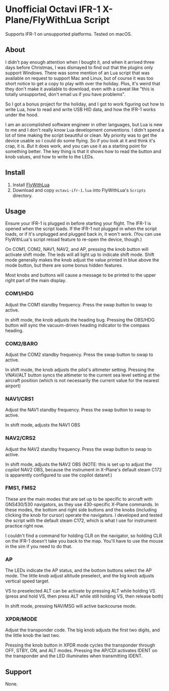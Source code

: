 # Unofficial Octavi IFR-1 X-Plane/FlyWithLua Script
Supports IFR-1 on unsupported platforms. Tested on macOS.

## About
I didn't pay enough attention when I bought it, and when it
arrived three days before Christmas, I was dismayed to find
out that the plugins only support Windows. There was some
mention of an Lua script that was available on request to
support Mac and Linux, but of course it was too short notice
to get a copy to play with over the holiday. Plus, it's weird that they don't make it available to download, even
with a caveat like "this is totally unsupported, don't email
us if you have problems".

So I got a bonus project for the holiday, and I got to work
figuring out how to write Lua, how to read and write USB HID
data, and how the IFR-1 works under the hood.

I am an accomplished software engineer in other languages,
but Lua is new to me and I don't really know Lua development
conventions. I didn't spend a lot of time making the script
beautiful or clean. My priority was to get the device usable
so I could do some flying. So if you look at it and think
it's crap, it is. *But* it does work, and you can use it as
a starting point for something better. The key thing is that
it shows how to read the button and knob values, and how to
write to the LEDs.

## Install
1. Install [FlyWithLua](https://forums.x-plane.org/index.php?/files/file/38445-flywithlua-ng-next-generation-edition-for-x-plane-11-win-lin-mac/)
2. Download and copy `octavi-ifr-1.lua` into FlyWithLua's `Scripts` directory.

## Usage
Ensure your IFR-1 is plugged in before starting your flight. The IFR-1 is opened when the script loads. If the IFR-1 not plugged in when the script loads, or if it's unplugged and plugged back in, it won't work. (You can use FlyWithLua's script reload feature to re-open the device, though.)

On COM1, COM2, NAV1, NAV2, and AP, pressing the knob button will activate shift mode. The leds will all light up to indicate shift mode. Shift mode generally makes the knob adjust the value printed in blue above the mode button, but there are some bonus hidden features.

Most knobs and buttons will cause a message to be printed to the upper right part of the main display.

### COM1/HDG
Adjust the COM1 standby frequency. Press the swap button to swap to active.

In shift mode, the knob adjusts the heading bug. Pressing the OBS/HDG button will sync the vacuum-driven heading indicator to the compass heading.

### COM2/BARO
Adjust the COM2 standby frequency. Press the swap button to swap to active.

In shift mode, the knob adjusts the pilot's altimeter setting. Pressing the VNAV/ALT button syncs the altimeter to the current sea level setting at the aircraft position (which is not necessarily the current value for the nearest airport)

### NAV1/CRS1
Adjust the NAV1 standby frequency. Press the swap button to swap to active.

In shift mode, adjusts the NAV1 OBS

### NAV2/CRS2
Adjust the NAV2 standby frequency. Press the swap button to swap to active.

In shift mode, adjusts the NAV2 OBS (NOTE: this is set up to adjust the _copilot_ NAV2 OBS, because the instrument in X-Plane's default steam C172 is apparently configured to use the copilot dataref.)

### FMS1, FMS2
These are the main modes that are set up to be specific to aircraft with GNS430/530 navigators, as they use 430-specific X-Plane commands. In these modes, the bottom and right side buttons and the knobs (including clicking the knob for cursor) operate the navigators. I developed and tested the script with the default steam C172, which is what I use for instrument practice right now.

I couldn't find a command for holding CLR on the navigator, so holding CLR on the IFR-1 doesn't take you back to the map. You'll have to use the mouse in the sim if you need to do that.

### AP
The LEDs indicate the AP status, and the bottom buttons select the AP mode. The little knob adjust altitude preselect, and the big knob adjusts vertical speed target.

VS to preselected ALT can be activate by pressing ALT while holding VS (press and hold VS, then press ALT while still holding VS, then release both)

In shift mode, pressing NAV/MSG will active backcourse mode.

### XPDR/MODE
Adjust the transponder code. The big knob adjusts the first two digits, and the little knob the last two.

Pressing the knob button in XPDR mode cycles the transponder through OFF, STBY, ON, and ALT modes.
Pressing the AP/CDI activates IDENT on the transponder and the LED illuminates when transmitting IDENT.

## Support
None.